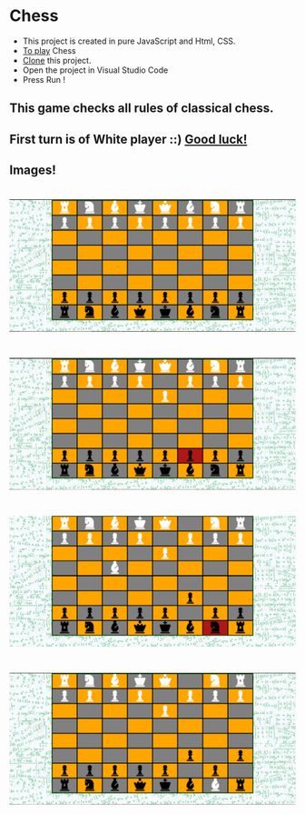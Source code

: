 # Chess
  - This project is created in pure JavaScript and Html, CSS.
  - [To play](https://jaypsofteng.github.io/chess/) Chess  
  - [Clone](https://github.com/Jaypsofteng/Chess.git) this project.
  - Open the project in Visual Studio Code 
  - Press Run !
## This game checks all rules of classical chess.
## First turn is of White player ::) [Good luck!](https://jaypsofteng.github.io/chess/)
  ## Images!
# [![Game-start](/img/start.PNG)](https://github.com/Jaypsofteng/Chess.git)
# [![Game-click](/img/click.PNG)](https://github.com/Jaypsofteng/Chess.git)
# [![Game-drop](/img/drop.PNG)](https://github.com/Jaypsofteng/Chess.git)
# [![Game-win](/img/win.PNG)](https://github.com/Jaypsofteng/Chess.git)

